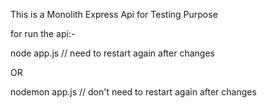 This is a Monolith Express Api for Testing Purpose

for run the api:-

node app.js // need to restart again after changes

OR

nodemon app.js // don't need to restart again after changes
